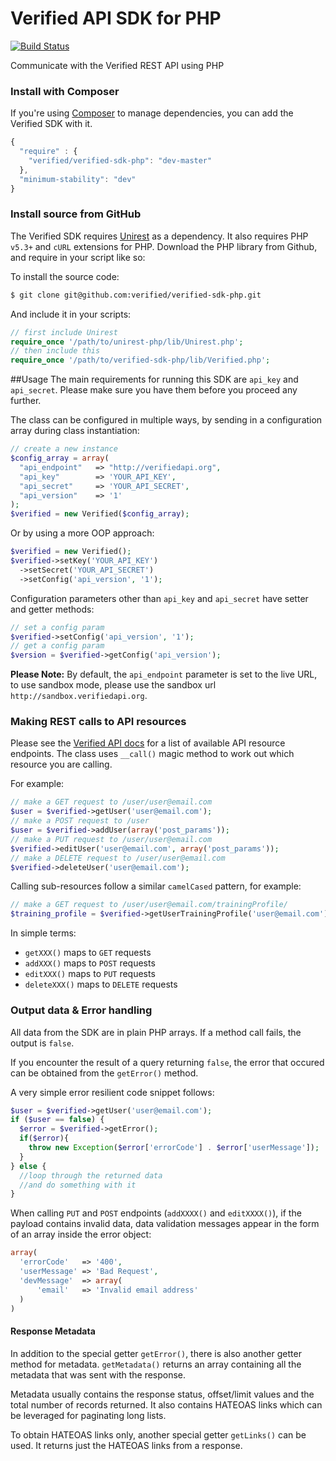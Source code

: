 Verified API SDK for PHP
================

[![Build Status](https://travis-ci.org/verified/verified-sdk-php.svg?branch=master)](https://travis-ci.org/verified/verified-sdk-php)

Communicate with the Verified REST API using PHP

### Install with Composer
If you're using [Composer](https://github.com/composer/composer) to manage
dependencies, you can add the Verified SDK with it.

```javascript
{
  "require" : {
    "verified/verified-sdk-php": "dev-master"
  },
  "minimum-stability": "dev"
}
```

### Install source from GitHub
The Verified SDK requires [Unirest](https://github.com/Mashape/unirest-php) as a dependency.
It also requires PHP `v5.3+` and `cURL` extensions for PHP. Download the PHP library from Github, and require in your script like so:

To install the source code:

```bash
$ git clone git@github.com:verified/verified-sdk-php.git
```

And include it in your scripts:

```php
// first include Unirest
require_once '/path/to/unirest-php/lib/Unirest.php';
// then include this
require_once '/path/to/verified-sdk-php/lib/Verified.php';
```

##Usage
The main requirements for running this SDK are `api_key` and `api_secret`. Please make sure you have them before you proceed any further.

The class can be configured in multiple ways,
by sending in a configuration array during class instantiation:
```php
// create a new instance
$config_array = array(
  "api_endpoint"   => "http://verifiedapi.org",
  "api_key"        => 'YOUR_API_KEY',
  "api_secret"     => 'YOUR_API_SECRET',
  "api_version"    => '1'
);
$verified = new Verified($config_array);
```
Or by using a more OOP approach:
```php
$verified = new Verified();
$verified->setKey('YOUR_API_KEY')
  ->setSecret('YOUR_API_SECRET')
  ->setConfig('api_version', '1');
```

Configuration parameters other than `api_key` and `api_secret` have setter and getter methods:
```php
// set a config param
$verified->setConfig('api_version', '1');
// get a config param
$version = $verified->getConfig('api_version');
```
 **Please Note:** By default, the `api_endpoint` parameter is set to the live URL, to use sandbox mode, please use the sandbox url `http://sandbox.verifiedapi.org`.

### Making REST calls to API resources
Please see the [Verified API docs](http://docs.verifiedapi.org/) for a list of available API resource endpoints. The class uses `__call()` magic method to work out which resource you are calling.

For example:
```php
// make a GET request to /user/user@email.com
$user = $verified->getUser('user@email.com');
// make a POST request to /user
$user = $verified->addUser(array('post_params'));
// make a PUT request to /user/user@email.com
$verified->editUser('user@email.com', array('post_params'));
// make a DELETE request to /user/user@email.com
$verified->deleteUser('user@email.com');
```

Calling sub-resources follow a similar `camelCased` pattern, for example:
```php
// make a GET request to /user/user@email.com/trainingProfile/
$training_profile = $verified->getUserTrainingProfile('user@email.com');
```
In simple terms:
- `getXXX()` maps to `GET` requests
- `addXXX()` maps to `POST` requests
- `editXXX()` maps to `PUT` requests
- `deleteXXX()` maps to `DELETE` requests

### Output data &amp; Error handling
All data from the SDK are in plain PHP arrays. If a method call fails, the output is `false`.

If you encounter the result of a query returning `false`, the error that occured can be obtained from the `getError()` method.

A very simple error resilient code snippet follows:
```php
$user = $verified->getUser('user@email.com');
if ($user == false) {
  $error = $verified->getError();
  if($error){
    throw new Exception($error['errorCode'] . $error['userMessage']);
  }
} else {
  //loop through the returned data
  //and do something with it
}
```

When calling `PUT` and `POST` endpoints (`addXXXX()` and `editXXXX()`), if the payload contains invalid data, data validation messages appear in the form of an array inside the error object:
```php
array(
  'errorCode'   => '400',
  'userMessage' => 'Bad Request',
  'devMessage'  => array(
      'email'   => 'Invalid email address'
  )
)
```

#### Response Metadata
In addition to the special getter `getError()`, there is also another getter method for metadata.
`getMetadata()` returns an array containing all the metadata that was sent with the response.

Metadata usually contains the response status, offset/limit values and the total number of records returned.
It also contains HATEOAS links which can be leveraged for paginating long lists.

To obtain HATEOAS links only, another special getter `getLinks()` can be used. It returns just the HATEOAS links from a response.
